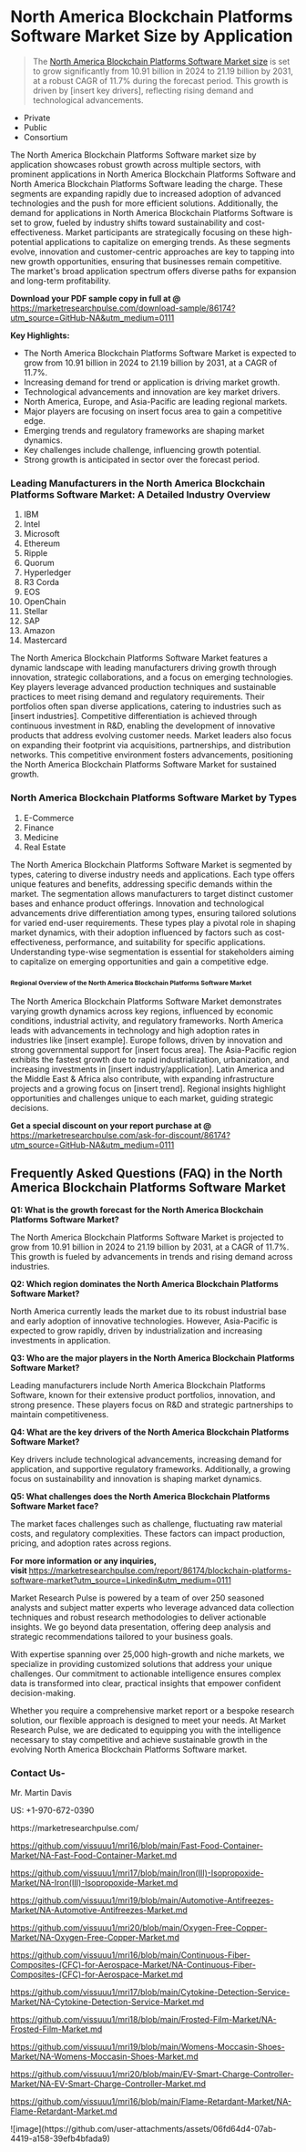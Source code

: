 <h1>North America Blockchain Platforms Software Market&nbsp;Size by Application</h1><blockquote><p>The <a href="https://marketresearchpulse.com/download-sample/86174?utm_source=GitHub-NA&amp;utm_medium=0111">North America Blockchain Platforms Software Market size</a> is set to grow significantly from 10.91 billion in 2024 to 21.19 billion by 2031, at a robust CAGR of 11.7% during the forecast period. This growth is driven by [insert key drivers], reflecting rising demand and technological advancements.</p></blockquote><ul><li>Private <li> Public <li> Consortium</li></ul><p>The North America Blockchain Platforms Software market size by application showcases robust growth across multiple sectors, with prominent applications in North America Blockchain Platforms Software and North America Blockchain Platforms Software leading the charge. These segments are expanding rapidly due to increased adoption of advanced technologies and the push for more efficient solutions. Additionally, the demand for applications in North America Blockchain Platforms Software is set to grow, fueled by industry shifts toward sustainability and cost-effectiveness. Market participants are strategically focusing on these high-potential applications to capitalize on emerging trends. As these segments evolve, innovation and customer-centric approaches are key to tapping into new growth opportunities, ensuring that businesses remain competitive. The market's broad application spectrum offers diverse paths for expansion and long-term profitability.</p><p><strong>Download your PDF sample copy in full at @ </strong><a href="https://marketresearchpulse.com/download-sample/86174?utm_source=GitHub-NA&amp;utm_medium=0111">https://marketresearchpulse.com/download-sample/86174?utm_source=GitHub-NA&amp;utm_medium=0111</a></p><p><strong>Key Highlights: </strong></p><ul><li>The North America Blockchain Platforms Software Market is expected to grow from 10.91 billion in 2024 to 21.19 billion by 2031, at a CAGR of 11.7%.</li><li>Increasing demand for trend or application is driving market growth.</li><li>Technological advancements and innovation are key market drivers.</li><li>North America, Europe, and Asia-Pacific are leading regional markets.</li><li>Major players are focusing on insert focus area to gain a competitive edge.</li><li>Emerging trends and regulatory frameworks are shaping market dynamics.</li><li>Key challenges include challenge, influencing growth potential.</li><li>Strong growth is anticipated in sector over the forecast period.</li></ul><h3>Leading Manufacturers in the North America Blockchain Platforms Software Market: A Detailed Industry Overview</h3><ol><li>IBM</li><li>Intel</li><li>Microsoft</li><li>Ethereum</li><li>Ripple</li><li>Quorum</li><li>Hyperledger</li><li>R3 Corda</li><li>EOS</li><li>OpenChain</li><li>Stellar</li><li>SAP</li><li>Amazon</li><li>Mastercard</li></ol><div class="flex max-w-full flex-col flex-grow"><div class="min-h-8 text-message flex w-full flex-col items-end gap-2 whitespace-normal break-words [.text-message+&amp;]:mt-5" dir="auto" data-message-author-role="assistant" data-message-id="fd8432e4-4910-450d-b182-61b7bfb0a01f" data-message-model-slug="gpt-4o"><div class="flex w-full flex-col gap-1 empty:hidden first:pt-[3px]"><div class="markdown prose w-full break-words dark:prose-invert light"><p>The North America Blockchain Platforms Software Market features a dynamic landscape with leading manufacturers driving growth through innovation, strategic collaborations, and a focus on emerging technologies. Key players leverage advanced production techniques and sustainable practices to meet rising demand and regulatory requirements. Their portfolios often span diverse applications, catering to industries such as [insert industries]. Competitive differentiation is achieved through continuous investment in R&amp;D, enabling the development of innovative products that address evolving customer needs. Market leaders also focus on expanding their footprint via acquisitions, partnerships, and distribution networks. This competitive environment fosters advancements, positioning the North America Blockchain Platforms Software Market for sustained growth.</p></div></div></div></div><h3>North America Blockchain Platforms Software Market by Types</h3><ol><li>E-Commerce <li> Finance <li> Medicine <li> Real Estate</li></ol><div class="flex max-w-full flex-col flex-grow"><div class="min-h-8 text-message flex w-full flex-col items-end gap-2 whitespace-normal break-words [.text-message+&amp;]:mt-5" dir="auto" data-message-author-role="assistant" data-message-id="084470be-0bb7-4664-bddf-5156b4f41249" data-message-model-slug="gpt-4o-mini"><div class="flex w-full flex-col gap-1 empty:hidden first:pt-[3px]"><div class="markdown prose w-full break-words dark:prose-invert light"><p>The North America Blockchain Platforms Software Market is segmented by types, catering to diverse industry needs and applications. Each type offers unique features and benefits, addressing specific demands within the market. The segmentation allows manufacturers to target distinct customer bases and enhance product offerings. Innovation and technological advancements drive differentiation among types, ensuring tailored solutions for varied end-user requirements. These types play a pivotal role in shaping market dynamics, with their adoption influenced by factors such as cost-effectiveness, performance, and suitability for specific applications. Understanding type-wise segmentation is essential for stakeholders aiming to capitalize on emerging opportunities and gain a competitive edge.</p></div></div></div></div><h3><span style="font-size: 11px;">Regional Overview of the North America Blockchain Platforms Software Market</span></h3><div class="flex max-w-full flex-col flex-grow"><div class="min-h-8 text-message flex w-full flex-col items-end gap-2 whitespace-normal break-words [.text-message+&amp;]:mt-5" dir="auto" data-message-author-role="assistant" data-message-id="e9038762-ce64-4e30-91c9-9bd413514231" data-message-model-slug="gpt-4o-mini"><div class="flex w-full flex-col gap-1 empty:hidden first:pt-[3px]"><div class="markdown prose w-full break-words dark:prose-invert light"><p>The North America Blockchain Platforms Software Market demonstrates varying growth dynamics across key regions, influenced by economic conditions, industrial activity, and regulatory frameworks. North America leads with advancements in technology and high adoption rates in industries like [insert example]. Europe follows, driven by innovation and strong governmental support for [insert focus area]. The Asia-Pacific region exhibits the fastest growth due to rapid industrialization, urbanization, and increasing investments in [insert industry/application]. Latin America and the Middle East &amp; Africa also contribute, with expanding infrastructure projects and a growing focus on [insert trend]. Regional insights highlight opportunities and challenges unique to each market, guiding strategic decisions.</p></div></div></div></div><p><strong>Get a special discount on your report purchase at @ </strong><a href="https://marketresearchpulse.com/ask-for-discount/86174?utm_source=GitHub-NA&amp;utm_medium=0111">https://marketresearchpulse.com/ask-for-discount/86174?utm_source=GitHub-NA&amp;utm_medium=0111</a></p><h2>Frequently Asked Questions (FAQ) in the North America Blockchain Platforms Software Market</h2><p><strong>Q1: What is the growth forecast for the North America Blockchain Platforms Software Market?</strong></p><p>The North America Blockchain Platforms Software Market is projected to grow from 10.91 billion in 2024 to 21.19 billion by 2031, at a CAGR of 11.7%. This growth is fueled by advancements in trends and rising demand across industries.</p><p><strong>Q2: Which region dominates the North America Blockchain Platforms Software Market?</strong></p><p>North America currently leads the market due to its robust industrial base and early adoption of innovative technologies. However, Asia-Pacific is expected to grow rapidly, driven by industrialization and increasing investments in application.</p><p><strong>Q3: Who are the major players in the North America Blockchain Platforms Software Market?</strong></p><p>Leading manufacturers include North America Blockchain Platforms Software, known for their extensive product portfolios, innovation, and strong presence. These players focus on R&amp;D and strategic partnerships to maintain competitiveness.</p><p><strong>Q4: What are the key drivers of the North America Blockchain Platforms Software Market?</strong></p><p>Key drivers include technological advancements, increasing demand for application, and supportive regulatory frameworks. Additionally, a growing focus on sustainability and innovation is shaping market dynamics.</p><p><strong>Q5: What challenges does the North America Blockchain Platforms Software Market face?</strong></p><p>The market faces challenges such as challenge, fluctuating raw material costs, and regulatory complexities. These factors can impact production, pricing, and adoption rates across regions.</p><p><strong>For more information or any inquiries, visit&nbsp;</strong><a href="https://marketresearchpulse.com/report/86174/blockchain-platforms-software-market?utm_source=Linkedin&utm_medium=0111">https://marketresearchpulse.com/report/86174/blockchain-platforms-software-market?utm_source=Linkedin&utm_medium=0111</a></p><p>Market Research Pulse is powered by a team of over 250 seasoned analysts and subject matter experts who leverage advanced data collection techniques and robust research methodologies to deliver actionable insights. We go beyond data presentation, offering deep analysis and strategic recommendations tailored to your business goals.</p><p>With expertise spanning over 25,000 high-growth and niche markets, we specialize in providing customized solutions that address your unique challenges. Our commitment to actionable intelligence ensures complex data is transformed into clear, practical insights that empower confident decision-making.</p><p>Whether you require a comprehensive market report or a bespoke research solution, our flexible approach is designed to meet your needs. At Market Research Pulse, we are dedicated to equipping you with the intelligence necessary to stay competitive and achieve sustainable growth in the evolving North America Blockchain Platforms Software market.</p><h3><strong>Contact Us-</strong></h3><p>Mr. Martin Davis</p><p>US: +1-970-672-0390</p><p>https://marketresearchpulse.com/</p><p><a href="https://github.com/vissuuu1/mri16/blob/main/Fast-Food-Container-Market/NA-Fast-Food-Container-Market.md">https://github.com/vissuuu1/mri16/blob/main/Fast-Food-Container-Market/NA-Fast-Food-Container-Market.md</a></p><p><a href="https://github.com/vissuuu1/mri17/blob/main/Iron(III)-Isopropoxide-Market/NA-Iron(III)-Isopropoxide-Market.md">https://github.com/vissuuu1/mri17/blob/main/Iron(III)-Isopropoxide-Market/NA-Iron(III)-Isopropoxide-Market.md</a></p><p><a href="https://github.com/vissuuu1/mri19/blob/main/Automotive-Antifreezes-Market/NA-Automotive-Antifreezes-Market.md">https://github.com/vissuuu1/mri19/blob/main/Automotive-Antifreezes-Market/NA-Automotive-Antifreezes-Market.md</a></p><p><a href="https://github.com/vissuuu1/mri20/blob/main/Oxygen-Free-Copper-Market/NA-Oxygen-Free-Copper-Market.md">https://github.com/vissuuu1/mri20/blob/main/Oxygen-Free-Copper-Market/NA-Oxygen-Free-Copper-Market.md</a></p><p><a href="https://github.com/vissuuu1/mri16/blob/main/Continuous-Fiber-Composites-(CFC)-for-Aerospace-Market/NA-Continuous-Fiber-Composites-(CFC)-for-Aerospace-Market.md">https://github.com/vissuuu1/mri16/blob/main/Continuous-Fiber-Composites-(CFC)-for-Aerospace-Market/NA-Continuous-Fiber-Composites-(CFC)-for-Aerospace-Market.md</a></p><p><a href="https://github.com/vissuuu1/mri17/blob/main/Cytokine-Detection-Service-Market/NA-Cytokine-Detection-Service-Market.md">https://github.com/vissuuu1/mri17/blob/main/Cytokine-Detection-Service-Market/NA-Cytokine-Detection-Service-Market.md</a></p><p><a href="https://github.com/vissuuu1/mri18/blob/main/Frosted-Film-Market/NA-Frosted-Film-Market.md">https://github.com/vissuuu1/mri18/blob/main/Frosted-Film-Market/NA-Frosted-Film-Market.md</a></p><p><a href="https://github.com/vissuuu1/mri19/blob/main/Womens-Moccasin-Shoes-Market/NA-Womens-Moccasin-Shoes-Market.md">https://github.com/vissuuu1/mri19/blob/main/Womens-Moccasin-Shoes-Market/NA-Womens-Moccasin-Shoes-Market.md</a></p><p><a href="https://github.com/vissuuu1/mri20/blob/main/EV-Smart-Charge-Controller-Market/NA-EV-Smart-Charge-Controller-Market.md">https://github.com/vissuuu1/mri20/blob/main/EV-Smart-Charge-Controller-Market/NA-EV-Smart-Charge-Controller-Market.md</a></p><p><a href="https://github.com/vissuuu1/mri16/blob/main/Flame-Retardant-Market/NA-Flame-Retardant-Market.md">https://github.com/vissuuu1/mri16/blob/main/Flame-Retardant-Market/NA-Flame-Retardant-Market.md</a></p>
![image](https://github.com/user-attachments/assets/06fd64d4-07ab-4419-a158-39efb4bfada9)
